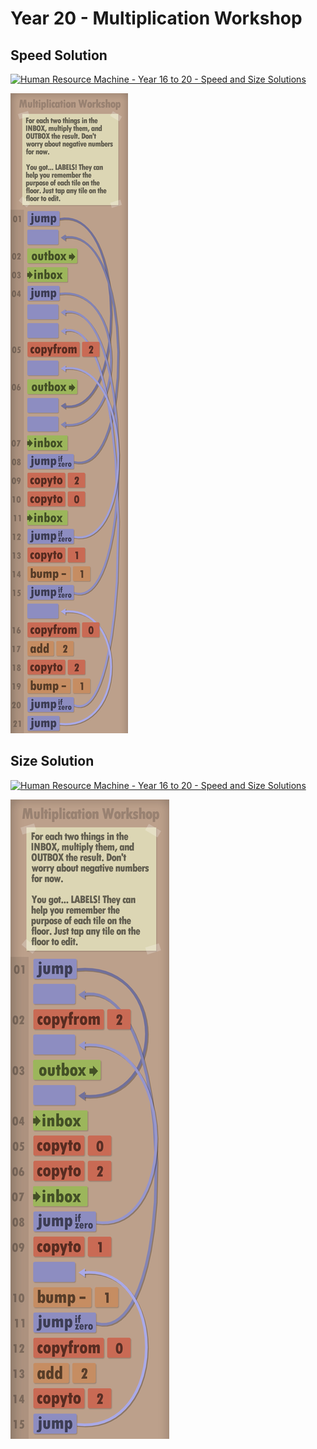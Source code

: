 # Year 20 - Multiplication Workshop

## Speed Solution

[![Human Resource Machine - Year 16 to 20 - Speed and Size Solutions](https://img.youtube.com/vi/zV8vx2qXgsU/0.jpg)](https://www.youtube.com/watch?v=zV8vx2qXgsU&t=433s)

![Solution for speed](speedSolution.JPEG "Speed Solution")

## Size Solution

[![Human Resource Machine - Year 16 to 20 - Speed and Size Solutions](https://img.youtube.com/vi/zV8vx2qXgsU/0.jpg)](https://www.youtube.com/watch?v=zV8vx2qXgsU&t=664s)

![Solution for size](sizeSolution.JPEG "Size Solution")